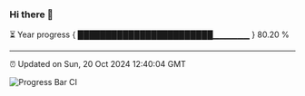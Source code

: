 ### Hi there 👋

⏳ Year progress { ████████████████████████▁▁▁▁▁▁ } 80.20 %

---

⏰ Updated on Sun, 20 Oct 2024 12:40:04 GMT

![Progress Bar CI](https://github.com/ZhaoGui/ZhaoGui/workflows/Progress%20Bar%20CI/badge.svg)
